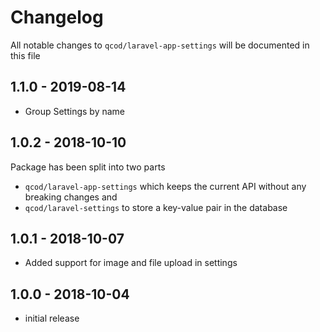 # Changelog

All notable changes to `qcod/laravel-app-settings` will be documented in this file

## 1.1.0 - 2019-08-14

- Group Settings by name

## 1.0.2 - 2018-10-10

Package has been split into two parts
- `qcod/laravel-app-settings` which keeps the current API without any breaking changes and
- `qcod/laravel-settings` to store a key-value pair in the database

## 1.0.1 - 2018-10-07

- Added support for image and file upload in settings

## 1.0.0 - 2018-10-04

- initial release
